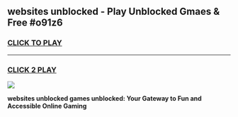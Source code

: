 
## websites unblocked - Play Unblocked Gmaes & Free #o91z6
<h3>
<a href="https://news.freeplayer.one?title=websites_unblocked&ref=03M">CLICK TO PLAY</a></h3>
<hr>

<h3>
<a href="https://news.freeplayer.one?title=websites_unblocked&ref=03M">CLICK 2 PLAY</a>
  
</h3>

<a href="https://news.freeplayer.one?title=websites_unblocked&ref=03M"><img src="https://clearcache.store/games.png"></a>


**websites unblocked games unblocked: Your Gateway to Fun and Accessible Online Gaming**
